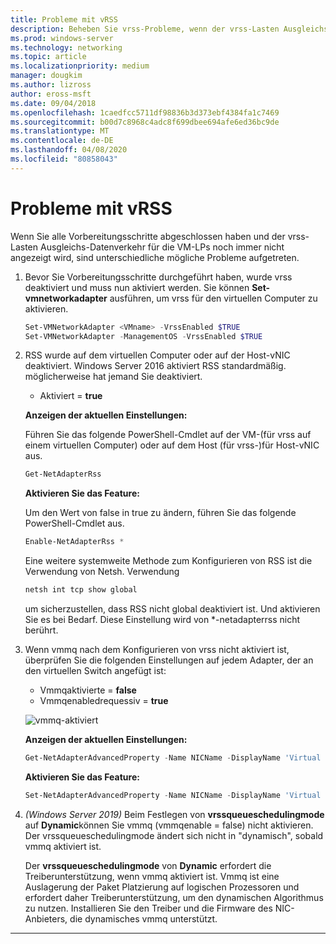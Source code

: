 ```yaml
---
title: Probleme mit vRSS
description: Beheben Sie vrss-Probleme, wenn der vrss-Lasten Ausgleichs-Datenverkehr für die VM-LPs nicht angezeigt wird.
ms.prod: windows-server
ms.technology: networking
ms.topic: article
ms.localizationpriority: medium
manager: dougkim
ms.author: lizross
author: eross-msft
ms.date: 09/04/2018
ms.openlocfilehash: 1caedfcc5711df98836b3d373ebf4384fa1c7469
ms.sourcegitcommit: b00d7c8968c4adc8f699dbee694afe6ed36bc9de
ms.translationtype: MT
ms.contentlocale: de-DE
ms.lasthandoff: 04/08/2020
ms.locfileid: "80858043"
---
```

# <a name="resolve-vrss-issues"></a>Probleme mit vRSS

Wenn Sie alle Vorbereitungsschritte abgeschlossen haben und der vrss-Lasten Ausgleichs-Datenverkehr für die VM-LPs noch immer nicht angezeigt wird, sind unterschiedliche mögliche Probleme aufgetreten.

1. Bevor Sie Vorbereitungsschritte durchgeführt haben, wurde vrss deaktiviert und muss nun aktiviert werden. Sie können **Set-vmnetworkadapter** ausführen, um vrss für den virtuellen Computer zu aktivieren.

   ```PowerShell
   Set-VMNetworkAdapter <VMname> -VrssEnabled $TRUE
   Set-VMNetworkAdapter -ManagementOS -VrssEnabled $TRUE
   ```

2. RSS wurde auf dem virtuellen Computer oder auf der Host-vNIC deaktiviert. Windows Server 2016 aktiviert RSS standardmäßig. möglicherweise hat jemand Sie deaktiviert. 

   - Aktiviert = **true**

   **Anzeigen der aktuellen Einstellungen:** 

   Führen Sie das folgende PowerShell-Cmdlet auf der VM-\(für vrss auf einem virtuellen Computer\) oder auf dem Host \(für vrss-\)für Host-vNIC aus.

   ```PowerShell
   Get-NetAdapterRss
   ```

   **Aktivieren Sie das Feature:** 

   Um den Wert von false in true zu ändern, führen Sie das folgende PowerShell-Cmdlet aus.

   ```PowerShell
   Enable-NetAdapterRss *
   ```
   
   Eine weitere systemweite Methode zum Konfigurieren von RSS ist die Verwendung von Netsh. Verwendung 
   
    ```cmd
   netsh int tcp show global
   ```
   
   um sicherzustellen, dass RSS nicht global deaktiviert ist. Und aktivieren Sie es bei Bedarf. Diese Einstellung wird von *-netadapterrss nicht berührt.

3. Wenn vmmq nach dem Konfigurieren von vrss nicht aktiviert ist, überprüfen Sie die folgenden Einstellungen auf jedem Adapter, der an den virtuellen Switch angefügt ist:

   - Vmmqaktivierte = **false**
   - Vmmqenabledrequessiv = **true**

   ![vmmq-aktiviert](../../media/vmmq-enabled.png)

   **Anzeigen der aktuellen Einstellungen:** 

   ```PowerShell
   Get-NetAdapterAdvancedProperty -Name NICName -DisplayName 'Virtual Switch RSS'
   ```

   **Aktivieren Sie das Feature:** 

   ```PowerShell
   Set-NetAdapterAdvancedProperty -Name NICName -DisplayName 'Virtual Switch RSS' -DisplayValue Enabled”
   ```
 
4. _(Windows Server 2019)_ Beim Festlegen von **vrssqueueschedulingmode** auf **Dynamic**können Sie vmmq (vmmqenable = false) nicht aktivieren. Der vrssqueueschedulingmode ändert sich nicht in "dynamisch", sobald vmmq aktiviert ist.<p>Der **vrssqueueschedulingmode** von **Dynamic** erfordert die Treiberunterstützung, wenn vmmq aktiviert ist.  Vmmq ist eine Auslagerung der Paket Platzierung auf logischen Prozessoren und erfordert daher Treiberunterstützung, um den dynamischen Algorithmus zu nutzen.  Installieren Sie den Treiber und die Firmware des NIC-Anbieters, die dynamisches vmmq unterstützt.



---
